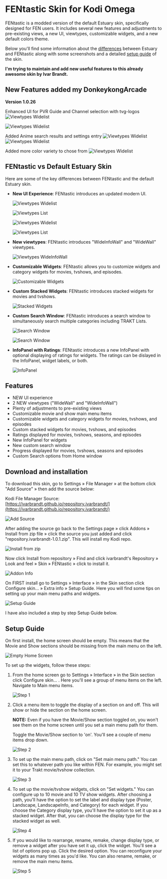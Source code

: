 # FENtastic Skin for Kodi Omega

FENtastic is a modded version of the default Estuary skin, specifically designed for FEN users. It includes several new features and adjustments to pre-existing views, a new UI, viewtypes, customizable widgets, and a new default colors theme.

Below you'll find some information about the [differences](#fentastic-vs-default-estuary-skin) between Estuary and FENtastic along with some screenshots and a detailed [setup guide](#setup-guide) of the skin.

**I'm trying to maintain and add new useful features to this already awesome skin by Ivar Brandt.**

## New Features added my DonkeykongArcade

**Version 1.0.26**

Enhanced UI for PVR Guide and Channel selection with tvg-logos
![Viewtypes Widelist](resources/images/pvr_icons.jpg)

![Viewtypes Widelist](resources/images/channel_icons.jpg)

Added Anime search results and settings entry
![Viewtypes Widelist](resources/images/anime_search.jpg)
![Viewtypes Widelist](resources/images/anime_search_setting.jpg)

Added more color variety to chose from
![Viewtypes Widelist](resources/images/colors.jpg)

## FENtastic vs Default Estuary Skin

Here are some of the key differences between FENtastic and the default Estuary skin.

* **New UI Experience**: FENtastic introduces an updated modern UI.

  ![Viewtypes Widelist](resources/images/viewtypes1.jpg)

  ![Viewtypes List](resources/images/viewtypes2.jpg)

  ![Viewtypes Widelist](resources/images/viewtypes3.jpg)

  ![Viewtypes List](resources/images/viewtypes4.jpg)

* **New viewtypes**: FENtastic introduces "WideInfoWall" and "WideWall" viewtypes.

  ![Viewtypes WideInfoWall](resources/images/viewtypes.jpg)

* **Customizable Widgets**: FENtastic allows you to customize widgets and category widgets for movies, tvshows, and episodes.

  ![Customizable Widgets](resources/images/customizable_widgets.jpg)

* **Custom Stacked Widgets**: FENtastic introduces stacked widgets for movies and tvshows.

  ![Stacked Widgets](resources/images/stacked_widgets.jpg)

* **Custom Search Window**: FENtastic introduces a search window to simultaneously search multiple categories including TRAKT Lists.

  ![Search Window](resources/images/search_window.jpg)

  ![Search Window](resources/images/search_window1.jpg)

* **InfoPanel with Ratings**: FENtastic introduces a new InfoPanel with optional displaying of ratings for widgets. The ratings can be dislayed in the InfoPanel, widget labels, or both.

  ![InfoPanel](resources/images/infopanel.jpg)

## Features
* NEW UI experience
* 2 NEW viewtypes ("WideWall" and "WideInfoWall")
* Plenty of adjustments to pre-existing views
* Customizable movie and show main menu items
* Customizable widgets and category widgets for movies, tvshows, and episodes
* Custom stacked widgets for movies, tvshows, and episodes
* Ratings displayed for movies, tvshows, seasons, and episodes
* New InfoPanel for widgets
* New custom search window
* Progress displayed for movies, tvshows, seasons and episodes
* Custom Search options from Home window


## Download and installation

To download this skin, go to Settings » File Manager » at the bottom click "Add Source" » then add the source below:

Kodi File Manager Source: [https://ivarbrandt.github.io/repository.ivarbrandt/](https://ivarbrandt.github.io/repository.ivarbrandt/)

![Add Source](resources/images/add_source.jpg)

After adding the source go back to the Settings page » click Addons » Install from zip file » click the source you just added and click "repository.ivarbrandt-1.0.1.zip". This will install my Kodi repo.

![Install from zip](resources/images/install_from_zip.jpg)

Now click Install from repository » Find and click ivarbrandt's Repository » Look and feel » Skin » FENtastic » click to install it.

![Addon Info](resources/images/addon_info.jpg)

On FIRST install go to Settings » Interface » in the Skin section click Configure skin... » Extra info » Setup Guide. Here you will find some tips on setting up your main menu paths and widgets.

   ![Setup Guide](resources/images/setup_guide.jpg)

I have also included a step by step Setup Guide below.

## Setup Guide

On first install, the home screen should be empty. This means that the Movie and Show sections should be missing from the main menu on the left.

![Empty Home Screen](resources/images/empty_home_screen.jpg)

To set up the widgets, follow these steps:

1. From the home screen go to Settings » Interface » in the Skin section click Configure skin... . Here you'll see a group of menu items on the left. Navigate to Main menu items.

   ![Step 1](resources/images/step_1.jpg)

2. Click a menu item to toggle the display of a section on and off. This will show or hide the section on the home screen.

   **NOTE:** Even if you have the Movie/Show section toggled on, you won't see them on the home screen until you set a main menu path for them.

   Toggle the Movie/Show section to 'on'. You'll see a couple of menu items drop down.

   ![Step 2](resources/images/step_2.jpg)

3. To set up the main menu path, click on "Set main menu path." You can set this to whatever path you like within FEN. For example, you might set it to your Trakt movie/tvshow collection.

   ![Step 3](resources/images/step_3.jpg)

4. To set up the movie/tvshow widgets, click on "Set widgets." You can configure up to 10 movie and 10 TV show widgets. After choosing a path, you'll have the option to set the label and display type (Poster, Landscape, LandscapeInfo, and Category) for each widget. If you choose the Category display type, you'll have the option to set it up as a stacked widget. After that, you can choose the display type for the stacked widget as well.

   ![Step 4](resources/images/step_4.jpg)

5. If you would like to rearrange, rename, remake, change display type, or remove a widget after you have set it up, click the widget. You'll see a list of options pop up. Click the desired option. You can reconfigure your widgets as many times as you'd like. You can also rename, remake, or remove the main menu items.

   ![Step 5](resources/images/step_5.jpg)

<!-- ## Rules for Reporting Issues -->

<!-- If you encounter any issues while using FENtastic, please follow these guidelines before opening an Issue:

- Read the **CHANGELOG**. As new updates get released features are added, changed, modified or removed. *Before opening an Issue* related to this make sure you read the changelog (located at the bottom of Skin settings in Extra info) as it will contain information for all the changes made to each update. It is also a good way to stay current with what is new with the skin.
- **Pre-made builds** of any kind are *not supported*. If you installed someone else's build, you need to go to them to troubleshoot issues. These builds often contain a plethora of addons so any number of things could go wrong. Keep in mind this skin was designed exclusively for use with **FEN**.
- Trakt related Issues are *not supported*. These are not skin related. You'll need to contact the developer of the addon that you are experiencing these types of problems/errors with.
- Error related Issues **MUST** include a log file. Your Issue will be closed immediately if you fail to include a log file.
- Make sure to check all open Issues to see if your problem is being addressed already.
- **DO NOT** hijack an open Issue with unrelated problems. Open a new Issue.
- Do your best to **monitor** the Issue you have opened. If I need additional information and it is not supplied within 7 days, I will close the Issue. -->
